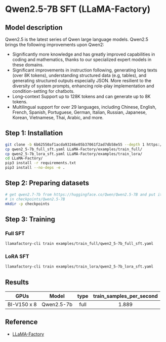 # Qwen2.5-7B SFT (LLaMA-Factory)

## Model description

Qwen2.5 is the latest series of Qwen large language models. Qwen2.5 brings the
following improvements upon Qwen2:

- Significantly more knowledge and has greatly improved capabilities in coding
and mathematics, thanks to our specialized expert models in these domains.
- Significant improvements in instruction following, generating long texts (over
8K tokens), understanding structured data (e.g, tables), and generating
structured outputs especially JSON. More resilient to the diversity of system
prompts, enhancing role-play implementation and condition-setting for chatbots.
- Long-context Support up to 128K tokens and can generate up to 8K tokens.
- Multilingual support for over 29 languages, including Chinese, English,
French, Spanish, Portuguese, German, Italian, Russian, Japanese, Korean,
Vietnamese, Thai, Arabic, and more.

## Step 1: Installation

```bash
git clone -b 6b62550af1acda93246e05b37061f2ad7db58e55 --depth 1 https://github.com/hiyouga/LLaMA-Factory.git
cp qwen2_5-7b_full_sft.yaml LLaMA-Factory/examples/train_full/
cp qwen2_5-7b_lora_sft.yaml LLaMA-Factory/examples/train_lora/
cd LLaMA-Factory/
pip3 install -r requirements.txt
pip3 install --no-deps -e .
```

## Step 2: Preparing datasets

```bash
# get qwen2.7-7b from https://huggingface.co/Qwen/Qwen2.5-7B and put it
# in checkpoints/Qwen2.5-7B
mkdir -p checkpoints
```

## Step 3: Training

### Full SFT

```bash
llamafactory-cli train examples/train_full/qwen2_5-7b_full_sft.yaml
```

### LoRA SFT

```bash
llamafactory-cli train examples/train_lora/qwen2_5-7b_lora_sft.yaml
```

## Results

|  GPUs   |             Model              | type |train_samples_per_second |
| :-----: | :----------------------------: | :------------: | :------------: |
| BI-V150 x 8 | Qwen2.5-7b|  full           |      1.889  |

## Reference

- [LLaMA-Factory](https://github.com/hiyouga/LLaMA-Factory)
